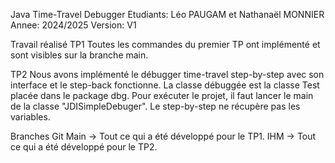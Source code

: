 Java Time-Travel Debugger
Etudiants: Léo PAUGAM et Nathanaël MONNIER
Annee: 2024/2025
Version: V1

Travail réalisé
TP1
Toutes les commandes du premier TP ont implémenté et sont visibles sur la branche main.

TP2
Nous avons implémenté le débugger time-travel step-by-step avec son interface et le step-back fonctionne. 
La classe débuggée est la classe Test placée dans le package dbg.
Pour exécuter le projet, il faut lancer le main de la classe "JDISimpleDebuger".
Le step-by-step ne récupère pas les variables. 

Branches Git
Main -> Tout ce qui a été développé pour le TP1. 
IHM -> Tout ce qui a été développé pour le TP2. 
